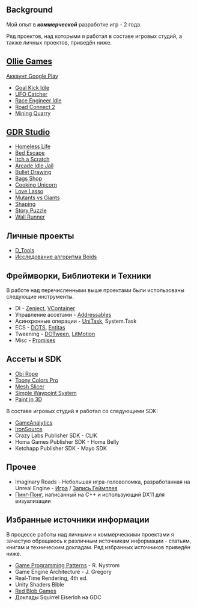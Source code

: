 ## Background

Мой опыт в ***коммерческой*** разработке игр - 2 года.

Ряд проектов, над которыми я работал в составе игровых студий, а также личных проектов, приведён ниже.

## [Ollie Games](https://hh.ru/employer/5473508)

[Аккаунт Google Play](https://play.google.com/store/apps/dev?id=8430734859869948610)

- [Goal Kick Idle](https://apkpure.net/ru/goal-kick-asmr/com.OllieGames.GoalKickASMR)
- [UFO Catcher](https://apkpure.net/ru/ufo-catcher/com.OllieGames.UFOCatcher)
- [Race Engineer Idle](https://apkpure.net/ru/race-engineer-idle/com.OllieGames.RaceEngineerIdle)
- [Road Connect 2](https://apkpure.net/ru/road-connect/com.OllieGames.RoadConnect)
- [Mining Quarry](https://play.google.com/store/apps/details?id=com.GPG.MiningQuarry)

## [GDR Studio](https://hh.ru/employer/3269178)

- [Homeless Life](https://youtube.com/shorts/O4ab5Ml8MBU)
- [Bed Escape](https://apkpure.net/ru/leave-the-bed/com.HardCoreUnicorn.LeaveTheBed)
- [Itch a Scratch](https://apkpure.net/ru/itch-a-scratch/com.HardcoreUnicorn.ItchAScratch)
- [Arcade Idle Jail](https://apkpure.net/ru/arcade-idle-jail/com.HardCoreUnicorn.JailMaster)
- [Bullet Drawing](https://apkpure.net/ru/bullet-drawing/com.HardCoreUnicorn.BulletDrawing)
- [Bags Shop](https://apkpure.net/ru/bags-shop/com.HardcoreUnicorn.BagsShop)
- [Cooking Unicorn](https://apkpure.net/ru/cooking-unicorn/com.HardcoreUnicorn.CookingUnicorn)
- [Love Lasso](https://apkpure.net/ru/stretch-to-love/com.HardCoreUnicorn.LoveLasso)
- [Mutants vs Giants](Resources/Images/Mutants_vs_Giants)
- [Shaping](https://apkpure.net/ru/metal-shaping/com.HardCoreUnicorn.Shaping)
- [Story Puzzle](https://apkpure.net/ru/story-puzzle/com.HardCoreUnicorn.StoryPuzzle)
- [Wall Runner](https://apkpure.net/ru/swing-master/com.HardCoreUnicorn.SwingMaster)

## Личные проекты

- [D_Tools](https://github.com/WorryWarrior/D_Tools)
- [Исследование алгоритма Boids](https://github.com/WorryWarrior/BoidsResearch)

## Фреймворки, Библиотеки и Техники

В работе над перечисленными выше проектами были использованы следующие инструменты.

- DI - [Zenject](https://github.com/modesttree/Zenject), [VContainer](https://github.com/hadashiA/VContainer)
- Управление ассетами - [Addressables](https://docs.unity3d.com/Packages/com.unity.addressables@1.21)
- Асинхронные операции - [UniTask](https://github.com/Cysharp/UniTask), System.Task
- ECS - [DOTS](https://unity.com/dots), [Entitas](https://github.com/sschmid/Entitas)
- Tweening - [DOTween](https://assetstore.unity.com/packages/tools/visual-scripting/dotween-pro-32416),
  [LitMotion](https://github.com/AnnulusGames/LitMotion)
- Misc - [Promises](https://github.com/Real-Serious-Games/C-Sharp-Promise)

## Ассеты и SDK

- [Obi Rope](https://assetstore.unity.com/packages/tools/physics/obi-rope-55579)
- [Toony Colors Pro](https://assetstore.unity.com/packages/vfx/shaders/toony-colors-pro-2-8105)
- [Mesh Slicer](https://assetstore.unity.com/packages/tools/modeling/mesh-slicer-59618)
- [Simple Waypoint System](https://assetstore.unity.com/packages/tools/animation/simple-waypoint-system-2506)
- [Paint in 3D](https://assetstore.unity.com/packages/tools/painting/paint-in-3d-26286)

В составе игровых студий я работал со следующими SDK:

- [GameAnalytics](https://gameanalytics.com)
- [IronSource](https://www.is.com)
- Crazy Labs Publisher SDK - CLIK
- Homa Games Publisher SDK - Homa Belly
- Ketchapp Publisher SDK - Mayo SDK

## Прочее
- Imaginary Roads - Небольшая игра-головоломка, разработанная на Unreal Engine - 
[Игра](https://worrywarrior.itch.io/imaginary-roads) / [Запись Геймплея](https://youtu.be/3A6jGfA64D4)
- [Пинг-Понг](https://github.com/WorryWarrior/C-Graphics/tree/main/ThirdProject), написанный на C++ и использующий DX11 для визуализации

## Избранные источники информации

В процессе работы над личными и коммерческими проектами я зачастую обращаюсь к различным источникам информации - 
статьям, книгам и техническим докладам. Ряд избранных источников приведён ниже.

- [Game Programming Patterns](https://gameprogrammingpatterns.com) - R. Nystrom
- Game Engine Architecture - J. Gregory
- Real-Time Rendering, 4th ed.
- Unity Shaders Bible
- [Red Blob Games](https://www.redblobgames.com)
- Доклады Squirrel Eiserloh на GDC 